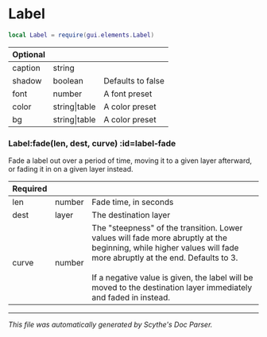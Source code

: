 # Label
```lua
local Label = require(gui.elements.Label)
```


| **Optional** | []() | []() |
| --- | --- | --- |
| caption | string |  |
| shadow | boolean | Defaults to false |
| font | number | A font preset |
| color | string&#124;table | A color preset |
| bg | string&#124;table | A color preset |

<section class="segment">

### Label:fade(len, dest, curve) :id=label-fade

Fade a label out over a period of time, moving it to a given layer afterward,
or fading it in on a given layer instead.

| **Required** | []() | []() |
| --- | --- | --- |
| len | number | Fade time, in seconds |
| dest | layer | The destination layer |
| curve | number | The "steepness" of the transition. Lower values will fade more abruptly at the beginning, while higher values will fade more abruptly at the end. Defaults to 3. <br> <br> If a negative value is given, the label will be moved to the destination layer immediately and faded in instead. |

</section>

----
_This file was automatically generated by Scythe's Doc Parser._
